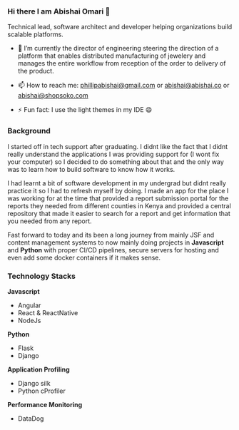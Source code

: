 ### Hi there I am Abishai Omari 👋 

Technical lead, software architect and developer helping organizations build scalable platforms.
- 🔭 I’m currently the director of engineering steering the direction of a platform that enables distributed manufacturing of jewelery and manages the entire workflow from reception of the order to delivery of the product.

- 📫 How to reach me: phillipabishai@gmail.com or abishai@abishai.co or abishai@shopsoko.com

- ⚡ Fun fact: I use the light themes in my IDE 😄

### Background
I started off in tech support after graduating. I didnt like the fact that I didnt really understand the applications I was providing support for (I wont fix your computer) so I decided to do something about that and the only way was to learn how to build software to know how it works. 

I had learnt a bit of software development in my undergrad but didnt really practice it so I had to refresh myself by doing. I made an app for the place I was working for at the time that provided a report submission portal for the reports they needed from different counties in Kenya and provided a central repository that made it easier to search for a report and get information that you needed from any report.

Fast forward to today and its been a long journey from mainly JSF and content management systems to now mainly doing projects in **Javascript** and **Python** with proper CI/CD pipelines, secure servers for hosting and even add some docker containers if it makes sense.

### Technology Stacks
**Javascript**
- Angular
- React & ReactNative
- NodeJs

**Python**
- Flask
- Django

**Application Profiling**
- Django silk
- Python cProfiler

**Performance Monitoring**
- DataDog




